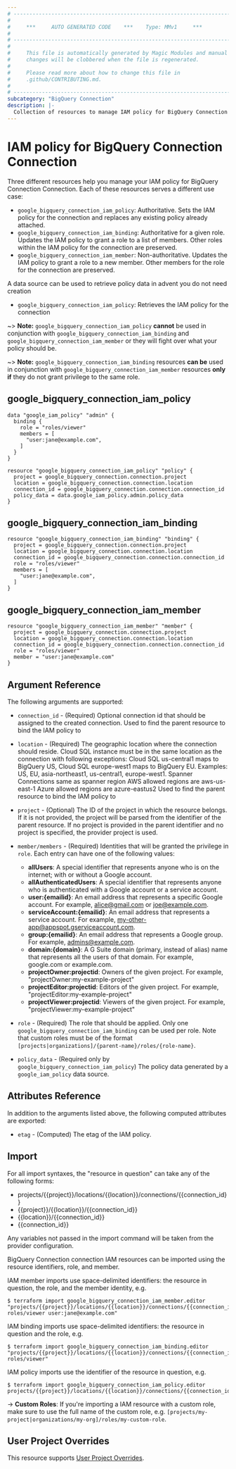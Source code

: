 ```yaml
---
# ----------------------------------------------------------------------------
#
#     ***     AUTO GENERATED CODE    ***    Type: MMv1     ***
#
# ----------------------------------------------------------------------------
#
#     This file is automatically generated by Magic Modules and manual
#     changes will be clobbered when the file is regenerated.
#
#     Please read more about how to change this file in
#     .github/CONTRIBUTING.md.
#
# ----------------------------------------------------------------------------
subcategory: "BigQuery Connection"
description: |-
  Collection of resources to manage IAM policy for BigQuery Connection Connection
---
```


# IAM policy for BigQuery Connection Connection
Three different resources help you manage your IAM policy for BigQuery Connection Connection. Each of these resources serves a different use case:

* `google_bigquery_connection_iam_policy`: Authoritative. Sets the IAM policy for the connection and replaces any existing policy already attached.
* `google_bigquery_connection_iam_binding`: Authoritative for a given role. Updates the IAM policy to grant a role to a list of members. Other roles within the IAM policy for the connection are preserved.
* `google_bigquery_connection_iam_member`: Non-authoritative. Updates the IAM policy to grant a role to a new member. Other members for the role for the connection are preserved.

A data source can be used to retrieve policy data in advent you do not need creation

* `google_bigquery_connection_iam_policy`: Retrieves the IAM policy for the connection

~> **Note:** `google_bigquery_connection_iam_policy` **cannot** be used in conjunction with `google_bigquery_connection_iam_binding` and `google_bigquery_connection_iam_member` or they will fight over what your policy should be.

~> **Note:** `google_bigquery_connection_iam_binding` resources **can be** used in conjunction with `google_bigquery_connection_iam_member` resources **only if** they do not grant privilege to the same role.




## google\_bigquery\_connection\_iam\_policy

```hcl
data "google_iam_policy" "admin" {
  binding {
    role = "roles/viewer"
    members = [
      "user:jane@example.com",
    ]
  }
}

resource "google_bigquery_connection_iam_policy" "policy" {
  project = google_bigquery_connection.connection.project
  location = google_bigquery_connection.connection.location
  connection_id = google_bigquery_connection.connection.connection_id
  policy_data = data.google_iam_policy.admin.policy_data
}
```

## google\_bigquery\_connection\_iam\_binding

```hcl
resource "google_bigquery_connection_iam_binding" "binding" {
  project = google_bigquery_connection.connection.project
  location = google_bigquery_connection.connection.location
  connection_id = google_bigquery_connection.connection.connection_id
  role = "roles/viewer"
  members = [
    "user:jane@example.com",
  ]
}
```

## google\_bigquery\_connection\_iam\_member

```hcl
resource "google_bigquery_connection_iam_member" "member" {
  project = google_bigquery_connection.connection.project
  location = google_bigquery_connection.connection.location
  connection_id = google_bigquery_connection.connection.connection_id
  role = "roles/viewer"
  member = "user:jane@example.com"
}
```


## Argument Reference

The following arguments are supported:

* `connection_id` - (Required) Optional connection id that should be assigned to the created connection.
 Used to find the parent resource to bind the IAM policy to
* `location` - (Required) The geographic location where the connection should reside.
Cloud SQL instance must be in the same location as the connection
with following exceptions: Cloud SQL us-central1 maps to BigQuery US, Cloud SQL europe-west1 maps to BigQuery EU.
Examples: US, EU, asia-northeast1, us-central1, europe-west1.
Spanner Connections same as spanner region
AWS allowed regions are aws-us-east-1
Azure allowed regions are azure-eastus2 Used to find the parent resource to bind the IAM policy to

* `project` - (Optional) The ID of the project in which the resource belongs.
    If it is not provided, the project will be parsed from the identifier of the parent resource. If no project is provided in the parent identifier and no project is specified, the provider project is used.

* `member/members` - (Required) Identities that will be granted the privilege in `role`.
  Each entry can have one of the following values:
  * **allUsers**: A special identifier that represents anyone who is on the internet; with or without a Google account.
  * **allAuthenticatedUsers**: A special identifier that represents anyone who is authenticated with a Google account or a service account.
  * **user:{emailid}**: An email address that represents a specific Google account. For example, alice@gmail.com or joe@example.com.
  * **serviceAccount:{emailid}**: An email address that represents a service account. For example, my-other-app@appspot.gserviceaccount.com.
  * **group:{emailid}**: An email address that represents a Google group. For example, admins@example.com.
  * **domain:{domain}**: A G Suite domain (primary, instead of alias) name that represents all the users of that domain. For example, google.com or example.com.
  * **projectOwner:projectid**: Owners of the given project. For example, "projectOwner:my-example-project"
  * **projectEditor:projectid**: Editors of the given project. For example, "projectEditor:my-example-project"
  * **projectViewer:projectid**: Viewers of the given project. For example, "projectViewer:my-example-project"

* `role` - (Required) The role that should be applied. Only one
    `google_bigquery_connection_iam_binding` can be used per role. Note that custom roles must be of the format
    `[projects|organizations]/{parent-name}/roles/{role-name}`.

* `policy_data` - (Required only by `google_bigquery_connection_iam_policy`) The policy data generated by
  a `google_iam_policy` data source.

## Attributes Reference

In addition to the arguments listed above, the following computed attributes are
exported:

* `etag` - (Computed) The etag of the IAM policy.

## Import

For all import syntaxes, the "resource in question" can take any of the following forms:

* projects/{{project}}/locations/{{location}}/connections/{{connection_id}}
* {{project}}/{{location}}/{{connection_id}}
* {{location}}/{{connection_id}}
* {{connection_id}}

Any variables not passed in the import command will be taken from the provider configuration.

BigQuery Connection connection IAM resources can be imported using the resource identifiers, role, and member.

IAM member imports use space-delimited identifiers: the resource in question, the role, and the member identity, e.g.
```
$ terraform import google_bigquery_connection_iam_member.editor "projects/{{project}}/locations/{{location}}/connections/{{connection_id}} roles/viewer user:jane@example.com"
```

IAM binding imports use space-delimited identifiers: the resource in question and the role, e.g.
```
$ terraform import google_bigquery_connection_iam_binding.editor "projects/{{project}}/locations/{{location}}/connections/{{connection_id}} roles/viewer"
```

IAM policy imports use the identifier of the resource in question, e.g.
```
$ terraform import google_bigquery_connection_iam_policy.editor projects/{{project}}/locations/{{location}}/connections/{{connection_id}}
```

-> **Custom Roles**: If you're importing a IAM resource with a custom role, make sure to use the
 full name of the custom role, e.g. `[projects/my-project|organizations/my-org]/roles/my-custom-role`.

## User Project Overrides

This resource supports [User Project Overrides](https://registry.terraform.io/providers/hashicorp/google/latest/docs/guides/provider_reference#user_project_override).
